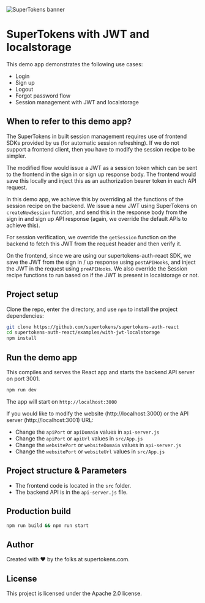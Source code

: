 ![SuperTokens banner](https://raw.githubusercontent.com/supertokens/supertokens-logo/master/images/Artboard%20%E2%80%93%2027%402x.png)

# SuperTokens with JWT and localstorage

This demo app demonstrates the following use cases:

-   Login
-   Sign up
-   Logout
-   Forgot password flow
-   Session management with JWT and localstorage

## When to refer to this demo app?

The SuperTokens in built session management requires use of frontend SDKs provided by us (for automatic session refreshing). If we do not support a frontend client, then you have to modify the session recipe to be simpler.

The modified flow would issue a JWT as a session token which can be sent to the frontend in the sign in or sign up response body. The frontend would save this locally and inject this as an authorization bearer token in each API request.

In this demo app, we achieve this by overriding all the functions of the session recipe on the backend. We issue a new JWT using SuperTokens on `createNewSession` function, and send this in the response body from the sign in and sign up API response (again, we override the default APIs to achieve this).

For session verification, we override the `getSession` function on the backend to fetch this JWT from the request header and then verify it.

On the frontend, since we are using our supertokens-auth-react SDK, we save the JWT from the sign in / up response using `postAPIHooks`, and inject the JWT in the request using `preAPIHooks`. We also override the Session recipe functions to run based on if the JWT is present in localstorage or not.

## Project setup

Clone the repo, enter the directory, and use `npm` to install the project dependencies:

```bash
git clone https://github.com/supertokens/supertokens-auth-react
cd supertokens-auth-react/examples/with-jwt-localstorage
npm install
```

## Run the demo app

This compiles and serves the React app and starts the backend API server on port 3001.

```bash
npm run dev
```

The app will start on `http://localhost:3000`

If you would like to modify the website (http://localhost:3000) or the API server (http://localhost:3001) URL:

-   Change the `apiPort` or `apiDomain` values in `api-server.js`
-   Change the `apiPort` or `apiUrl` values in `src/App.js`
-   Change the `websitePort` or `websiteDomain` values in `api-server.js`
-   Change the `websitePort` or `websiteUrl` values in `src/App.js`

## Project structure & Parameters

-   The frontend code is located in the `src` folder.
-   The backend API is in the `api-server.js` file.

## Production build

```bash
npm run build && npm run start
```

## Author

Created with :heart: by the folks at supertokens.com.

## License

This project is licensed under the Apache 2.0 license.
